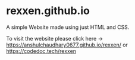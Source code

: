 # rexxen.github.io
A simple Website made using just HTML and CSS.

To visit the website please click here -> https://anshulchaudhary0677.github.io/rexxen/
or https://codedoc.tech/rexxen
